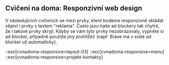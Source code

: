 ## Cvičení na doma: Responzivní web design

V následujících cvičeních se mezi prvky, které budeme responzivně skládat objeví i prvky s textem "reklama". Často jsou naše ad blockery tak chytré, že i takové prvky skryjí. Kdyby se vám tyto prvky nezobrazovaly, vypněte si ad blocker, případně použijte jiný prohlížeč (např. Brave má v sobě ad blocker už automaticky).

::exc[cvnadoma-responsive>layout-03]
::exc[cvnadoma-responsive>menu]
::exc[cvnadoma-responsive>projekt-kontakty]
